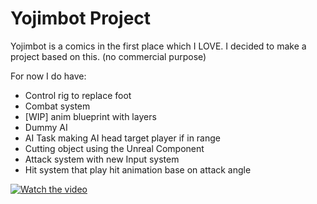 # Yojimbot Project

Yojimbot is a comics in the first place which I LOVE. I decided to make a project based on this. (no commercial purpose)

For now I do have:

- Control rig to replace foot
- Combat system
- [WIP] anim blueprint with layers
- Dummy AI
- AI Task making AI head target player if in range
- Cutting object using the Unreal Component
- Attack system with new Input system
- Hit system that play hit animation base on attack angle

[![Watch the video](https://img.youtube.com/vi/29FU2tA25Bw/maxresdefault.jpg)](https://youtu.be/29FU2tA25Bw)
